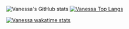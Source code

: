 ![Vanessa's GitHub stats](https://github-readme-stats.vercel.app/api?username=vanessalb08&show_icons=true&theme=midnight-purple)
[![Vanessa Top Langs](https://github-readme-stats.vercel.app/api/top-langs/?username=vanessalb08&layout=compact)](https://github.com/anuraghazra/github-readme-stats)

[![Vanessa wakatime stats](https://github-readme-stats.vercel.app/api/wakatime?username=vanessalb08)](https://github.com/anuraghazra/github-readme-stats)
